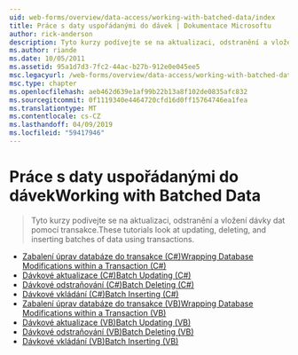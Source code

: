 ```yaml
---
uid: web-forms/overview/data-access/working-with-batched-data/index
title: Práce s daty uspořádanými do dávek | Dokumentace Microsoftu
author: rick-anderson
description: Tyto kurzy podívejte se na aktualizaci, odstranění a vložení dávky dat pomocí transakce.
ms.author: riande
ms.date: 10/05/2011
ms.assetid: 95a1d7d3-7fc2-44ac-b27b-912e0e045ee5
msc.legacyurl: /web-forms/overview/data-access/working-with-batched-data
msc.type: chapter
ms.openlocfilehash: aeb462d639e1af99b22b13a8f102de0835afc832
ms.sourcegitcommit: 0f1119340e4464720cfd16d0ff15764746ea1fea
ms.translationtype: MT
ms.contentlocale: cs-CZ
ms.lasthandoff: 04/09/2019
ms.locfileid: "59417946"
---
```

# <a name="working-with-batched-data"></a><span data-ttu-id="610a1-103">Práce s daty uspořádanými do dávek</span><span class="sxs-lookup"><span data-stu-id="610a1-103">Working with Batched Data</span></span>

> <span data-ttu-id="610a1-104">Tyto kurzy podívejte se na aktualizaci, odstranění a vložení dávky dat pomocí transakce.</span><span class="sxs-lookup"><span data-stu-id="610a1-104">These tutorials look at updating, deleting, and inserting batches of data using transactions.</span></span>


- [<span data-ttu-id="610a1-105">Zabalení úprav databáze do transakce (C#)</span><span class="sxs-lookup"><span data-stu-id="610a1-105">Wrapping Database Modifications within a Transaction (C#)</span></span>](wrapping-database-modifications-within-a-transaction-cs.md)
- [<span data-ttu-id="610a1-106">Dávkové aktualizace (C#)</span><span class="sxs-lookup"><span data-stu-id="610a1-106">Batch Updating (C#)</span></span>](batch-updating-cs.md)
- [<span data-ttu-id="610a1-107">Dávkové odstraňování (C#)</span><span class="sxs-lookup"><span data-stu-id="610a1-107">Batch Deleting (C#)</span></span>](batch-deleting-cs.md)
- [<span data-ttu-id="610a1-108">Dávkové vkládání (C#)</span><span class="sxs-lookup"><span data-stu-id="610a1-108">Batch Inserting (C#)</span></span>](batch-inserting-cs.md)
- [<span data-ttu-id="610a1-109">Zabalení úprav databáze do transakce (VB)</span><span class="sxs-lookup"><span data-stu-id="610a1-109">Wrapping Database Modifications within a Transaction (VB)</span></span>](wrapping-database-modifications-within-a-transaction-vb.md)
- [<span data-ttu-id="610a1-110">Dávkové aktualizace (VB)</span><span class="sxs-lookup"><span data-stu-id="610a1-110">Batch Updating (VB)</span></span>](batch-updating-vb.md)
- [<span data-ttu-id="610a1-111">Dávkové odstraňování (VB)</span><span class="sxs-lookup"><span data-stu-id="610a1-111">Batch Deleting (VB)</span></span>](batch-deleting-vb.md)
- [<span data-ttu-id="610a1-112">Dávkové vkládání (VB)</span><span class="sxs-lookup"><span data-stu-id="610a1-112">Batch Inserting (VB)</span></span>](batch-inserting-vb.md)
